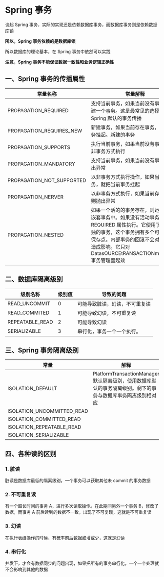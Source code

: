 # Spring 事务



谈起 Spring 事务，实际的实现还是依赖数据库事务，而数据库事务则是依赖数据库锁

**所以，Spring 事务依赖的是数据库锁**

所以数据库的理论基本，在 Spring 事务中依然可以实践

**注意，Spring 事务不能保证数据一致性和业务逻辑正确性**

## 一、Spring 事务的传播属性

| 常量名称                  | 常量解释                                                     |
| ------------------------- | ------------------------------------------------------------ |
| PROPAGATION_REQUIRED      | 支持当前事务，如果当前没有事务，就新建一个事务。这是最常见的选择，也是 Spring 默认的事务传播 |
| PROPAGATION_REQUIRES_NEW  | 新建事务，如果当前存在事务，把当前事务挂起。新建的事务       |
| PROPAGATION_SUPPORTS      | 执行当前事务，如果当前没有事务，就以非事务方式执行           |
| PROPAGATION_MANDATORY     | 支持当前事务，如果当前没有事务，就抛出异常                   |
| PROPAGATION_NOT_SUPPORTED | 以非事务方式执行操作，如果当前存在事务，就把当前事务挂起     |
| PROPAGATION_NERVER        | 以非事务方式执行，如果当前存在事务，则抛出异常               |
| PROPAGATION_NESTED        | 如果一个活的的事务存在，则运行在一个嵌套事务中。如果没有活动事务，则按 REQUIRED 属性执行。它使用了一个单独的事务，这个事务拥有多个可以回滚的保存点。内部事务的回滚不会对外部事务造成影响。它只对 DatasOURCEtRANSACTIONmANAGER 事务管理器起效 |



## 二、数据库隔离级别

| 级别名称        | 级别值 | 导致的问题                     |
| --------------- | ------ | ------------------------------ |
| READ_UNCOMMIT   | 0      | 可能导致脏读，幻读，不可重复读 |
| READ_COMMITED   | 1      | 可能导致幻读，不可重复读       |
| REPEATABLE_READ | 2      | 可能导致幻读                   |
| SERIALIZABLE    | 3      | 串行化，事务一个一个执行。     |



## 三、Spring 事务隔离级别

| 常量                       | 解释                                                         |
| -------------------------- | ------------------------------------------------------------ |
| ISOLATION_DEFAULT          | PlatformTransactionManager 默认隔离级别，使用数据库默认的事务隔离级别。剩下的事务与数据库事务隔离级别相对应 |
| ISOLATION_UNCOMMITTED_READ |                                                              |
| ISOLATION_COMMITTED_READ   |                                                              |
| ISOLATION_REPEATABLE_READ  |                                                              |
| ISOLATION_SERIALIZABLE     |                                                              |





## 四、各种读的区别

### 1. 脏读

脏读是数据库最低的隔离级别，一个事务可以获取其他未 commit 的事务数据

### 2. 不可重复读

有一个超长时间的事务 A，进行多次读取操作。在此期间另外一个事务 B，修改了数据，而事务 A 前后读到的数据不一致，出现了不可复现，这就是不可重复读

### 3. 幻读

在执行表级操作的时候，有概率前后数据或增或少，这就是幻读

### 4. 串行化

并发下，才会有数据同步的问题出现，如果把所有的事务串行化，一个一个处理就不会影响到其他的数据

























